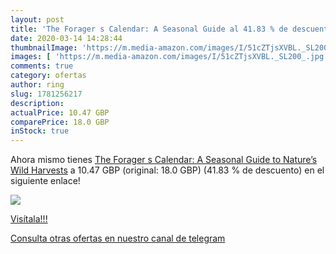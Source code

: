 ```yaml
---
layout: post
title: 'The Forager s Calendar: A Seasonal Guide al 41.83 % de descuento'
date: 2020-03-14 14:28:44
thumbnailImage: 'https://m.media-amazon.com/images/I/51cZTjsXVBL._SL200_.jpg'
images: [ 'https://m.media-amazon.com/images/I/51cZTjsXVBL._SL200_.jpg' ]
comments: true
category: ofertas
author: ring
slug: 1781256217
description:
actualPrice: 10.47 GBP
comparePrice: 18.0 GBP
inStock: true
---
```


Ahora mismo tienes [The Forager s Calendar: A Seasonal Guide to Nature’s Wild Harvests](https://www.amazon.co.uk/dp/1781256217/?tag=redken01-21) a 10.47 GBP (original: 18.0 GBP) (41.83 %  de descuento) en el siguiente enlace!

[![](https://m.media-amazon.com/images/I/51cZTjsXVBL._SL200_.jpg)](https://www.amazon.co.uk/dp/1781256217/?tag=redken01-21)

[Visítala!!!](https://www.amazon.co.uk/dp/1781256217/?tag=redken01-21)

[Consulta otras ofertas en nuestro canal de telegram](https://t.me/s/ofertas25)
